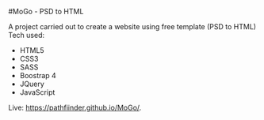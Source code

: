 #MoGo - PSD to HTML

A project carried out to create a website using free template (PSD to HTML)
Tech used:
 - HTML5
 - CSS3
 - SASS
 - Boostrap 4
 - JQuery
 - JavaScript
 

Live: https://pathfiinder.github.io/MoGo/.

